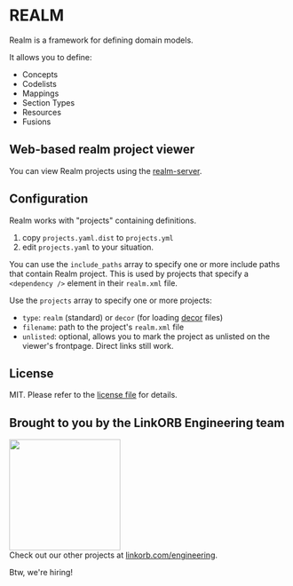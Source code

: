 REALM
=====

Realm is a framework for defining domain models.

It allows you to define:

* Concepts
* Codelists
* Mappings
* Section Types
* Resources
* Fusions

## Web-based realm project viewer

You can view Realm projects using the [realm-server](https://github.com/linkorb/realm-server).

## Configuration

Realm works with "projects" containing definitions.

1. copy `projects.yaml.dist` to `projects.yml`
2. edit `projects.yaml` to your situation.

You can use the `include_paths` array to specify one or more include paths that contain Realm project.
This is used by projects that specify a `<dependency />` element in their `realm.xml` file.

Use the `projects` array to specify one or more projects:

* `type`: `realm` (standard) or `decor` (for loading [decor](https://art-decor.org/) files)
* `filename`: path to the project's `realm.xml` file
* `unlisted`: optional, allows you to mark the project as unlisted on the viewer's frontpage. Direct links still work.

## License

MIT. Please refer to the [license file](LICENSE) for details.

## Brought to you by the LinkORB Engineering team

<img src="http://www.linkorb.com/d/meta/tier1/images/linkorbengineering-logo.png" width="200px" /><br />
Check out our other projects at [linkorb.com/engineering](http://www.linkorb.com/engineering).

Btw, we're hiring!
